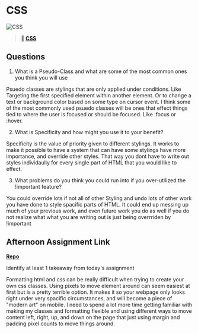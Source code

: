 # CSS

![CSS](https://bcw.blob.core.windows.net/public/cssUnit/1411879719053976)

> **📖 [CSS](https://codeworksacademy.com/fs-student-guide/resources/wk1/03-CSS)**

## Questions

1. What is a Pseudo-Class and what are some of the most common ones you think you will use

Psuedo classes are stylings that are only applied under conditions. Like Targeting the first specified element within another element. Or to change a text or background color based on some type on cursor event. I think some of the most commonly used psuedo classes will be ones that effect things tied to where the user is focused or should be focused. Like :focus or :hover.

2. What is Specificity and how might you use it to your benefit?

Specificity is the value of priority given to different stylings. It works to make it possible to have a system that can have some stylings have more importance, and override other styles. That way you dont have to write out styles individaully for every single part of HTML that you would like to effect.

3. What problems do you think you could run into if you over-utilized the !important feature?

You could override lots if not all of other Styling and undo lots of other work you have done to style spacific parts of HTML. It could end up messing up much of your previous work, and even future work you do as well if you do not realize what what you are writing out is just being overrriden by !important

## Afternoon Assignment Link

**[Repo](https://github.com/Luke-Yost/week1day2challenge)**

Identify at least 1 takeaway from today's assignment

Formatting html and css can be really difficult when trying to create your own css classes. Using pixels to move element around can seem easiest at first but is a pretty terrible option. It makes it so your webpage only looks right under very spacific circumstances, and will become a piece of "modern art" on mobile. I need to spend a lot more time getting familiar with making my classes and formatting flexible and using different ways to move content left, right, up, and down on the page that just using margin and padding pixel counts to move things around.